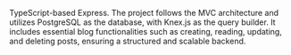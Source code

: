 TypeScript-based Express. The project follows the MVC architecture and utilizes PostgreSQL as the database, with Knex.js as the query builder. It includes essential blog functionalities such as creating, reading, updating, and deleting posts, ensuring a structured and scalable backend.
